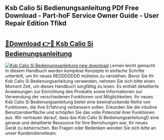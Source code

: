 ## Ksb Calio Si Bedienungsanleitung PDf Free Download - Part-hoF Service Owner Guide - User Repair Edition Tfikd

# <h2><a href="http://df1jid.blite.top/?on=Ksb+Calio+Si+Bedienungsanleitung">🔗Download 👉🔴 Ksb Calio Si Bedienungsanleitung</a></h2>

[![Ksb Calio Si Bedienungsanleitung new download](https://i.imgur.com/lujVjoI.png)](http://df1jid.blite.top/?on=Ksb+Calio+Si+Bedienungsanleitung)
Lernen leicht gemacht In diesem Handbuch werden komplexe Konzepte in einfache Schritte unterteilt, um Ihr neues REDDDDDDD mühelos zu verstehen. Bevor Sie Ihr Ksb Calio Si Bedienungsanleitung verwenden, nehmen Sie sich bitte einen Moment Zeit, um dieses Handbuch sorgfältig zu lesen. Es enthält detaillierte Anweisungen zur Einrichtung des Produkts sowie Informationen zur Verwendung der verschiedenen Funktionen und Möglichkeiten. Ihr neues Ksb Calio Si Bedienungsanleitung bietet eine beeindruckende Reihe von Funktionen, die Ihre Erfahrung verbessern sollen. Erkunden Sie die intuitive Benutzeroberfläche und schöpfen Sie das volle Potenzial ihrer Funktionen aus. Wir vertrauen darauf, dass das Ksb Calio Si BedienungsanleitungD eine genaue und detaillierte Ressource für Ihre Bemühungen war, Ihr neues Gerät zu beherrschen. Bei Fragen oder Bedenken wenden Sie sich bitte an unser Kundendienstteam.
